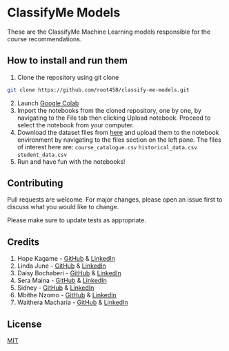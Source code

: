 # ClassifyMe Models

These are the ClassifyMe Machine Learning models responsible for the course recommendations.

## How to install and run them
1. Clone the repository using git clone 
```bash
git clone https://github.com/root458/classify-me-models.git
```
2. Launch [Google Colab](https://colab.research.google.com/)
3. Import the notebooks from the cloned repository, one by one, by navigating to the File tab then clicking Upload notebook. Proceed to select the notebook from your computer.
4. Download the dataset files from [here](https://drive.google.com/drive/folders/1lda8c7Mf2gqfbqg_Xd6gmM3wmjqTHjhz) and upload them to the notebook environment by navigating to the files section on the left pane. The files of interest here are: 
```course_catalogue.csv```
```historical_data.csv```
```student_data.csv```
5. Run and have fun with the notebooks!

## Contributing

Pull requests are welcome. For major changes, please open an issue first
to discuss what you would like to change.

Please make sure to update tests as appropriate.

## Credits

1. Hope Kagame - [GitHub]() & [LinkedIn]()
2. Linda June - [GitHub]() & [LinkedIn]()
3. Daisy Bochaberi - [GitHub]() & [LinkedIn]()
4. Sera Maina - [GitHub]() & [LinkedIn]()
5. Sidney - [GitHub]() & [LinkedIn]()
6. Mbithe Nzomo - [GitHub]() & [LinkedIn]()
7. Waithera Macharia - [GitHub]() & [LinkedIn]()

## License

[MIT](https://choosealicense.com/licenses/mit/)
